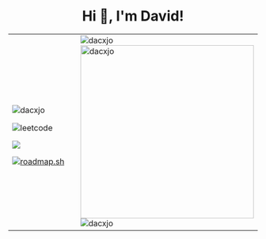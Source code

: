 <h1 align="center">Hi 👋, I'm David!</h1>
<table>
  <tr>
    <td width="350px">
      <div>
        <p align="left">
          <img src="https://komarev.com/ghpvc/?username=dacxjo&label=Profile%20views&color=0e75b6&style=flat" alt="dacxjo" />
        </p>
        <p>
          <img src="https://img.shields.io/badge/dynamic/json?style=flat&labelColor=black&color=%23ffa116&label=Solved&query=solvedOverTotal&url=https%3A%2F%2Fleetcode-badge.vercel.app%2Fapi%2Fusers%2Fdacxjo&logo=leetcode&logoColor=yellow" alt="leetcode" />
        </p>
        <p align="left">
          <img src="https://www.codewars.com/users/dacxjo/badges/small" />
        </p>
        <a href="https://roadmap.sh">
          <img src="https://api.roadmap.sh/v1-badge/tall/64abb40714678473bb5dcb8b?variant=light&roadmaps=nodejs%2Creact"       alt="roadmap.sh"/>
        </a>
      </div>
    </td>
    <td>
      <img src="https://github-readme-stats.vercel.app/api/top-langs?username=dacxjo&show_icons=true&locale=en&layout=compact&theme=vue" alt="dacxjo" />
      <img width="350" src="https://github-readme-stats.vercel.app/api?username=dacxjo&show_icons=true&locale=en&theme=vue" alt="dacxjo" />
      <img src="https://github-readme-streak-stats.herokuapp.com/?user=dacxjo&theme=vue" alt="dacxjo" />
    </td>
  </tr>
</table>
